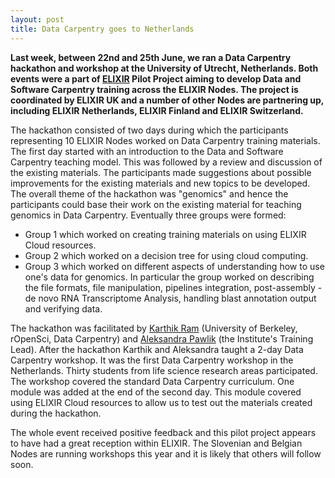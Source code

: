 ```yaml
---
layout: post
title: Data Carpentry goes to Netherlands
---
```


**Last week, between 22nd and 25th June, we ran a Data Carpentry hackathon and workshop at the University of Utrecht, Netherlands. Both events were a part of [ELIXIR](http://www.elixir-europe.org/) Pilot Project aiming to develop Data and Software Carpentry training across the ELIXIR Nodes. The project is coordinated by ELIXIR UK and a number of other Nodes are partnering up, including ELIXIR Netherlands, ELIXIR Finland and ELIXIR Switzerland.**


The hackathon consisted of two days during which the participants representing 10 ELIXIR Nodes worked on Data Carpentry training materials. The first day started with an introduction to the Data and Software Carpentry teaching model. This was  followed by a review and discussion of the existing materials. The participants made suggestions about  possible improvements for the existing materials and new topics to be developed. The overall theme of the hackathon was "genomics" and hence the participants could base their work on the existing material for teaching genomics in Data Carpentry. Eventually three groups were formed:

*   Group 1 which worked on creating training materials on using ELIXIR Cloud resources.
*   Group 2 which worked on a decision tree for using cloud computing.
*   Group 3 which worked on different aspects of understanding how to use one's data for genomics. In particular the group worked on describing the file formats, file manipulation, pipelines integration, post-assembly - de novo RNA Transcriptome Analysis, handling blast annotation output and verifying data.

The hackathon was facilitated by [Karthik Ram](http://karthik.io/) (University of Berkeley, rOpenSci, Data Carpentry) and [Aleksandra Pawlik](http://www.software.ac.uk/about/people/aleksandra-pawlik) (the Institute's Training Lead). After the hackathon Karthik and Aleksandra taught a 2-day Data Carpentry workshop. It was the first Data Carpentry workshop in the Netherlands. Thirty students from life science research areas participated. The workshop covered the standard Data Carpentry curriculum. One module was added at the end of the second day. This module covered using ELIXIR Cloud resources to allow us to test out the materials created during the hackathon.

The whole event received positive feedback and this pilot project appears to have had a great reception within ELIXIR. The Slovenian and Belgian Nodes are running workshops this year and it is likely that others will follow soon.
